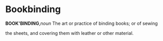 # Bookbinding

**BOOK'BINDING**,_noun_ The art or practice of binding books; or of sewing

the sheets, and covering them with leather or other material.